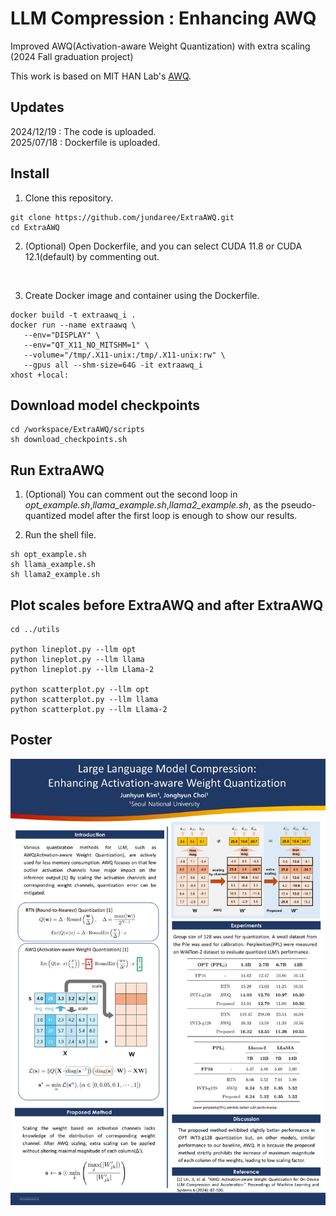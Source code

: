 # LLM Compression : Enhancing AWQ

Improved AWQ(Activation-aware Weight Quantization) with extra scaling (2024 Fall graduation project)

This work is based on MIT HAN Lab's [AWQ](https://github.com/mit-han-lab/llm-awq). 

## Updates

2024/12/19 : The code is uploaded.
<br>
2025/07/18 : Dockerfile is uploaded.

## Install

1. Clone this repository.

```
git clone https://github.com/jundaree/ExtraAWQ.git
cd ExtraAWQ
```

2. (Optional) Open Dockerfile, and you can select CUDA 11.8 or CUDA 12.1(default) by commenting out.
<br>

3. Create Docker image and container using the Dockerfile.

```
docker build -t extraawq_i .
docker run --name extraawq \
   --env="DISPLAY" \
   --env="QT_X11_NO_MITSHM=1" \
   --volume="/tmp/.X11-unix:/tmp/.X11-unix:rw" \
   --gpus all --shm-size=64G -it extraawq_i
xhost +local:
```

## Download model checkpoints

```
cd /workspace/ExtraAWQ/scripts
sh download_checkpoints.sh
```

## Run ExtraAWQ 

1. (Optional) You can comment out the second loop in *opt_example.sh*,*llama_example.sh*,*llama2_example.sh*, as the pseudo-quantized model after the first loop is enough to show our results.

2. Run the shell file.

```
sh opt_example.sh
sh llama_example.sh
sh llama2_example.sh
```

## Plot scales before ExtraAWQ and after ExtraAWQ


```
cd ../utils

python lineplot.py --llm opt
python lineplot.py --llm llama
python lineplot.py --llm Llama-2

python scatterplot.py --llm opt
python scatterplot.py --llm llama
python scatterplot.py --llm Llama-2
```


## Poster
![alt text](https://github.com/jundaree/ExtraAWQ/blob/main/poster.jpg?raw=true)

